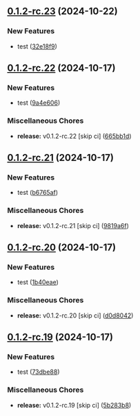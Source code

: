 ## [0.1.2-rc.23](https://github.com/KingTimer12/MYK-Desktop/compare/v0.1.2-rc.22...v0.1.2-rc.23) (2024-10-22)


### New Features

* test ([32e18f9](https://github.com/KingTimer12/MYK-Desktop/commit/32e18f9b18f31c5047723aeec22daa5432e29c8f))

## [0.1.2-rc.22](https://github.com/KingTimer12/MYK-Desktop/compare/v0.1.2-rc.21...v0.1.2-rc.22) (2024-10-17)


### New Features

* test ([9a4e606](https://github.com/KingTimer12/MYK-Desktop/commit/9a4e6068abb1e3fca2374a8155a60384ff64fb1c))


### Miscellaneous Chores

* **release:** v0.1.2-rc.22 [skip ci] ([665bb1d](https://github.com/KingTimer12/MYK-Desktop/commit/665bb1d2435f946b706c92d1d1cc448075ae66af))

## [0.1.2-rc.21](https://github.com/KingTimer12/MYK-Desktop/compare/v0.1.2-rc.20...v0.1.2-rc.21) (2024-10-17)


### New Features

* test ([b6765af](https://github.com/KingTimer12/MYK-Desktop/commit/b6765af0370ee2df3f4ea442570f1141249f98cc))


### Miscellaneous Chores

* **release:** v0.1.2-rc.21 [skip ci] ([9819a6f](https://github.com/KingTimer12/MYK-Desktop/commit/9819a6f3ca89420916850cba9089f82e3ed50c0f))

## [0.1.2-rc.20](https://github.com/KingTimer12/MYK-Desktop/compare/v0.1.2-rc.19...v0.1.2-rc.20) (2024-10-17)


### New Features

* test ([1b40eae](https://github.com/KingTimer12/MYK-Desktop/commit/1b40eaeef54edae80943d1761f5d3b210874520d))


### Miscellaneous Chores

* **release:** v0.1.2-rc.20 [skip ci] ([d0d8042](https://github.com/KingTimer12/MYK-Desktop/commit/d0d804272d231ffe0d5d1b8ecaf211d34fa474d6))

## [0.1.2-rc.19](https://github.com/KingTimer12/MYK-Desktop/compare/v0.1.2-rc.18...v0.1.2-rc.19) (2024-10-17)


### New Features

* test ([73dbe88](https://github.com/KingTimer12/MYK-Desktop/commit/73dbe885e6d93501ac23455476d8bf6eeb6c0288))


### Miscellaneous Chores

* **release:** v0.1.2-rc.19 [skip ci] ([5b283b8](https://github.com/KingTimer12/MYK-Desktop/commit/5b283b8a7b4252da8756bef2c08da856f969b2cb))

